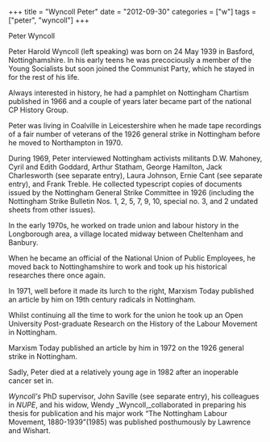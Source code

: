 +++
title = "Wyncoll Peter"
date = "2012-09-30"
categories = ["w"]
tags = ["peter", "wyncoll"]
+++

Peter Wyncoll

Peter Harold Wyncoll (left speaking) was born on 24 May 1939 in Basford, Nottinghamshire. In his early teens he was precociously a member of the Young Socialists but soon joined the Communist Party, which he stayed in for the rest of his life.

Always interested in history, he had a pamphlet on Nottingham Chartism published in 1966 and a couple of years later became part of the national CP History Group.

Peter was living in Coalville in Leicestershire when he made tape recordings of a fair number of veterans of the 1926 general strike in Nottingham before he moved to Northampton in 1970.

During 1969, Peter interviewed Nottingham activists militants D.W. Mahoney, Cyril and Edith Goddard, Arthur Statham, George Hamilton, Jack Charlesworth (see separate entry), Laura Johnson, Ernie Cant (see separate entry), and Frank Treble. He collected typescript copies of documents issued by the Nottingham General Strike Committee in 1926 (including the Nottingham Strike Bulletin Nos. 1, 2, 5, 7, 9, 10, special no. 3, and 2 undated sheets from other issues).

In the early 1970s, he worked on trade union and labour history in the Longborough area, a village located midway between Cheltenham and Banbury. 

When he became an official of the National Union of Public Employees, he moved back to Nottinghamshire to work and took up his historical researches there once again. 

In 1971, well before it made its lurch to the right, Marxism Today published an article by him on 19th century radicals in Nottingham.

Whilst continuing all the time to work for the union he took up an Open University Post-graduate Research on the History of the Labour Movement in Nottingham.

Marxism Today published an article by him in 1972 on the 1926 general strike in Nottingham.

Sadly, Peter died at a relatively young age in 1982 after an inoperable cancer set in.

_Wyncoll's_ PhD supervisor, John Saville (see separate entry), his colleagues in _NUPE_, and his widow, Wendy _Wyncoll,_collaborated in preparing his thesis for publication and his major work “The Nottingham Labour Movement, 1880-1939”(1985) was published posthumously by Lawrence and Wishart.

